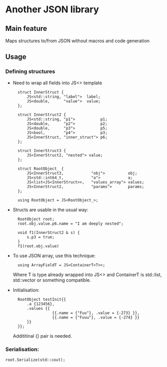 # Another JSON library
## Main feature
Maps structures to/from JSON without macros and code generation
## Usage

### Defining structures

- Need to wrap all fields into JS<> template

        struct InnerStruct {
            JS<std::string, "label">  label;
            JS<double,      "value">  value;
        };

        struct InnerStruct2 {
            JS<std::string, "p1">           p1;
            JS<double,      "p2">           p2;
            JS<double,      "p3">           p5;
            JS<bool,        "p4">           p3;
            JS<InnerStruct, "inner_struct"> p6;
        };

        struct InnerStruct3 {
            JS<InnerStruct2, "nested"> value;
        };

        struct RootObject_ {
            JS<InnerStruct3,            "obj">          obj;
            JS<std::int64_t,            "a">            a;
            JS<list<JS<InnerStruct>>,   "values_array"> values;
            JS<InnerStruct2,            "params">       params;
        };

        using RootObject = JS<RootObject_>;

- Structs are usable in the usual way:

        RootObject root;
        root.obj.value.p6.name = "I am deeply nested";

        void f1(InnerStruct2 & s) {
            s.p3 = true;
        }
        f1(root.obj.value)

- To use JSON array, use this technique:

        using ArrayFieldT = JS<ContainerT<T>>;
    Where T is type already wrapped into JS<> and ContainerT is std::list, std::vector or something compatible.

- Initialisation:

        RootObject testInit{{
            .a {123456},
            .values {{
                       {{.name = {"Fuu"}, .value = {-273} }},
                       {{.name = {"Fuuu"}, .value = {-274} }}
            }}
        }};
    Addititinal {} pair is needed.
### Serialisation:
    
    root.Serialize(std::cout);